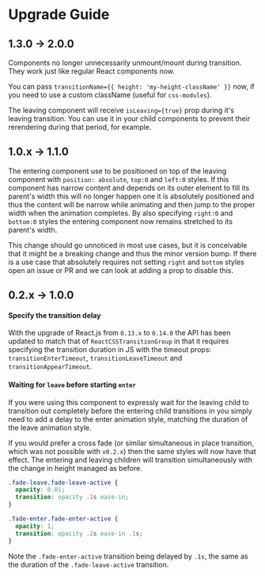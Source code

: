 # Upgrade Guide

## 1.3.0 -> 2.0.0

Components no longer unnecessarily unmount/mount during transition.
They work just like regular React components now.

You can pass `transitionName={{ height: 'my-height-className' }}` now, if
you need to use a custom className (useful for `css-modules`).

The leaving component will receive `isLeaving={true}` prop during it's leaving transition.
You can use it in your child components to prevent their rerendering during that period, for example.


## 1.0.x -> 1.1.0

The entering component use to be positioned on top of the leaving component with 
`position: absolute`, `top:0` and `left:0` styles. If this component has narrow content
and depends on its outer element to fill its parent's width this will no longer happen
one it is absolutely positioned and thus the content will be narrow while animating and
then jump to the proper width when the animation completes. By also specifying `right:0` 
and `bottom:0` styles the entering component now remains stretched to its parent's width.

This change should go unnoticed in most use cases, but it is conceivable that it might
be a breaking change and thus the minor version bump. If there is a use case that 
absolutely requires not setting `right` and `bottom` styles open an issue or PR and we 
can look at adding a prop to disable this.


## 0.2.x -> 1.0.0

#### Specify the transition delay

With the upgrade of React.js from `0.13.x` to `0.14.0` the API has been updated to match
that of `ReactCSSTransitionGroup` in that it requires specifying the transition duration
in JS with the timeout props: `transitionEnterTimeout`, `transitionLeaveTimeout` and 
`transitionAppearTimeout`.

#### Waiting for `leave` before starting `enter`

If you were using this component to expressly wait for the leaving child to transition
out completely before the entering child transitions in you simply need to add a delay
to the enter animation style, matching the duration of the leave animation style. 

If you would prefer a cross fade (or similar simultaneous in place transition, which was 
not possible with `v0.2.x`) then the same styles will now have that effect. The entering 
and leaving children will transition simultaneously with the change in height managed as 
before.

```css
.fade-leave.fade-leave-active {
  opacity: 0.01;
  transition: opacity .1s ease-in;
}

.fade-enter.fade-enter-active {
  opacity: 1;
  transition: opacity .2s ease-in .1s;
}
```

Note the `.fade-enter-active` transition being delayed by `.1s`, the same as the duration
of the `.fade-leave-active` transition.
